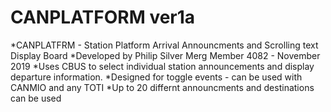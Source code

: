 # CANPLATFORM ver1a
*CANPLATFRM - Station Platform Arrival Announcments and Scrolling text Display Board 
*Developed by Philip Silver  Merg Member 4082 - November 2019
*Uses CBUS to select individual station announcements and display departure information.
*Designed for toggle events - can be used with CANMIO and any TOTI
*Up to 20 differnt announcments and destinations can be used
